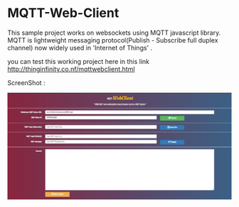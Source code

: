 # MQTT-Web-Client

This sample project works on websockets using MQTT javascript library. MQTT is lightweight messaging protocol(Publish - Subscribe full duplex channel) now widely used in 'Internet of Things' .

you can test this working project here in this link http://thinginfinity.co.nf/mqttwebclient.html 

ScreenShot : 

![img](https://github.com/abhijnakashyap/MQTT-Web-Client/blob/master/mqttwebclientscrnshot.jpg)

